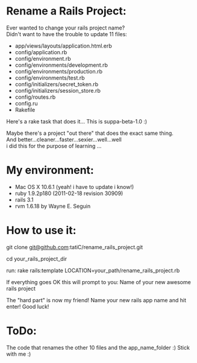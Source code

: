 Rename a Rails Project:
====================================================================

Ever wanted to change your rails project name?  
Didn't want to have the trouble to update 11 files:

* app/views/layouts/application.html.erb
* config/application.rb
* config/environment.rb
* config/environments/development.rb
* config/environments/production.rb
* config/environments/test.rb
* config/initializers/secret_token.rb
* config/initializers/session_store.rb  
* config/routes.rb
* config.ru
* Rakefile

Here's a rake task that does it...  This is suppa-beta-1.0 :)

Maybe there's a project "out there" that does the exact same thing.  
And better...cleaner...faster...sexier...well...well  
i did this for the purpose of learning ...

My environment:
====================================================================

* Mac OS X 10.6.1 (yeah! i have to update i know!)
* ruby 1.9.2p180 (2011-02-18 revision 30909)
* rails 3.1
* rvm 1.6.18 by Wayne E. Seguin

How to use it:
====================================================================

git clone git@github.com:tatiC/rename_rails_project.git

cd your_rails_project_dir

run:
rake rails:template LOCATION=your_path/rename_rails_project.rb

If everything goes OK this will prompt to you:
Name of your new awesome rails project

The "hard part" is now my friend! Name your new rails app name and hit enter!
Good luck!

ToDo:
====================================================================

The code that renames the other 10 files and the app_name_folder :)
Stick with me :)
